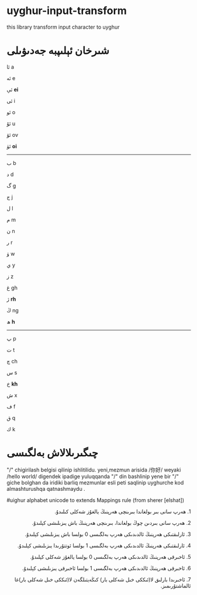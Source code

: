 # uyghur-input-transform

this library transform input character to uyghur

# شىرخان ئېلىپبە جەدىۋىلى

ئا a

ئە e

ئې **ei**

ئى i

ئو o

ئۇ u

ئۆ ov

ئۈ **oi**

---

ب b

د d

گ g

ج j

ل l

م m

ن n

ر r

ۋ w

ي y

ز z

غ gh

ژ **rh**

ڭ ng

ھ **h**

---

پ p

ت t

چ ch

س s

خ **kh**

ش x

ف f

ق q

ك k

# چىگىرىلالاش بەلگىسى

"/" chigirilash belgisi qilinip ishlitilidu.
yeni,mezmun arisida /你好/ weyaki /hello world/ digendek ipadige yuluqqanda "/" din bashlinip yene bir "/" giche bolghan da iridiki barliq mezmunlar esli peti saqlinip uyghurche kod almashturushqa qatnashmaydu .

#uighur alphabet unicode to extends Mappings rule (from sherer [elshat])

<p dir="rtl">
1.
ھەرپ سانى بىر بولغاندا بىرىنچى ھەرپنىڭ يالغۇز شەكلى كىلىدۇ.
</p>
<p dir="rtl">
2.
  ھەرپ سانى بىردىن چوڭ بولغاندا، بىرىنچى ھەرپنىڭ باش يىزىلىشى كېلىدۇ.
</p>
<p dir="rtl">
3.  ئارلىقتىكى ھەرپنىڭ ئالدىدىكى ھەرپ بەلگىسى 0 بولسا باش يىزىلىشى كېلىدۇ.
</p>
<p dir="rtl">
4.  ئارلىقتىكى ھەرپنىڭ ئالدىدىكى ھەرپ بەلگىسى 1 بولسا ئوتتۇرىدا يىزىلىشى كېلىدۇ.
</p>
<p dir="rtl">
5.  ئاخىرقى ھەرپنىڭ ئالدىدىكى ھەرپ بەلگىسى 0 بولسا يالغۇز شەكلى كېلىدۇ.
</p>
<p dir="rtl">
6.  ئاخىرقى ھەرپنىڭ ئالدىدىكى ھەرپ بەلگىسى 1 بولسا ئاخىرقى يىزىلىشى كېلىدۇ.
</p>
<p dir="rtl">
7.  ئاخىرىدا بارلىق لا(ئىككى خىل شەكلى بار) كىڭەيتىلگەن لا(ئىككى خىل شەكلى بار)غا ئالماشتۇرىمىز.
</p>
